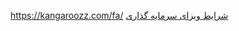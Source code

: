 https://kangaroozz.com/fa/
<a href="https://kangaroozz.com/fa/%d8%b3%d8%b1%d9%85%d8%a7%db%8c%d9%87-%da%af%d8%b0%d8%a7%d8%b1%db%8c-%d8%af%d8%b1-%d8%a7%d8%b3%d8%aa%d8%b1%d8%a7%d9%84%db%8c%d8%a7/" rel="nofollow">شرایط ویزای سرمایه گذاری</a>
